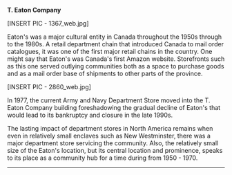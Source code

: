 **T. Eaton Company**

[INSERT PIC - 1367_web.jpg]

Eaton's was a major cultural entity in Canada throughout the 1950s through to the 1980s. A retail department chain that introduced Canada to mail order catalogues, it was one of the first major retail chains in the country. One might say that Eaton's was Canada's first Amazon website. Storefronts such as this one served outlying communities both as a space to purchase goods and as a mail order base of shipments to other parts of the province. 

[INSERT PIC - 2860_web.jpg]

In 1977, the current Army and Navy Department Store moved into the T. Eaton Company building foreshadowing the gradual decline of Eaton's that would lead to its bankruptcy and closure in the late 1990s. 

The lasting impact of department stores in North America remains when even in relatively small enclaves such as New Westminster, there was a major department store servicing the community. Also, the relatively small size of the Eaton's location, but its central location and prominence, speaks to its place as a community hub for a time during from 1950 - 1970. 

---
